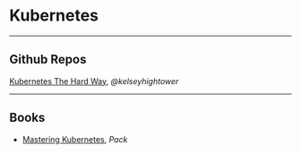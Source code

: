 # Kubernetes

---

## Github Repos

[Kubernetes The Hard Way](https://github.com/kelseyhightower/kubernetes-the-hard-way), _@kelseyhightower_

---

## Books

- [Mastering Kubernetes](https://subscription.packtpub.com/book/application_development/9781788999786), _Pack_
